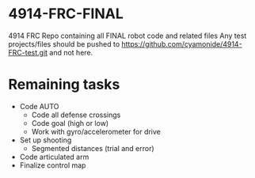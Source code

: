 # 4914-FRC-FINAL
4914 FRC Repo containing all FINAL robot code and related files
Any test projects/files should be pushed to https://github.com/cyamonide/4914-FRC-test.git and not here.

# Remaining tasks
- Code AUTO
	- Code all defense crossings
	- Code goal (high or low)
	- Work with gyro/accelerometer for drive
- Set up shooting
	- Segmented distances (trial and error)
- Code articulated arm
- Finalize control map
